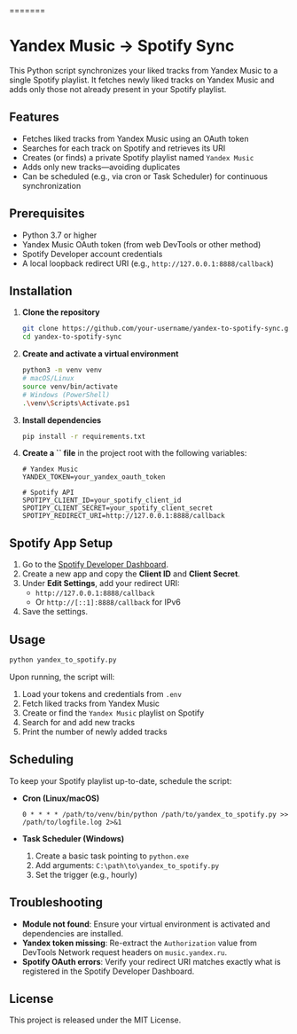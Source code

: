 =======
# Yandex Music → Spotify Sync

This Python script synchronizes your liked tracks from Yandex Music to a single Spotify playlist. It fetches newly liked tracks on Yandex Music and adds only those not already present in your Spotify playlist.

## Features

- Fetches liked tracks from Yandex Music using an OAuth token
- Searches for each track on Spotify and retrieves its URI
- Creates (or finds) a private Spotify playlist named `Yandex Music`
- Adds only new tracks—avoiding duplicates
- Can be scheduled (e.g., via cron or Task Scheduler) for continuous synchronization

## Prerequisites

- Python 3.7 or higher
- Yandex Music OAuth token (from web DevTools or other method)
- Spotify Developer account credentials
- A local loopback redirect URI (e.g., `http://127.0.0.1:8888/callback`)

## Installation

1. **Clone the repository**

   ```bash
   git clone https://github.com/your-username/yandex-to-spotify-sync.git
   cd yandex-to-spotify-sync
   ```

2. **Create and activate a virtual environment**

   ```bash
   python3 -m venv venv
   # macOS/Linux
   source venv/bin/activate
   # Windows (PowerShell)
   .\venv\Scripts\Activate.ps1
   ```

3. **Install dependencies**

   ```bash
   pip install -r requirements.txt
   ```

4. **Create a **``** file** in the project root with the following variables:

   ```env
   # Yandex Music
   YANDEX_TOKEN=your_yandex_oauth_token

   # Spotify API
   SPOTIPY_CLIENT_ID=your_spotify_client_id
   SPOTIPY_CLIENT_SECRET=your_spotify_client_secret
   SPOTIPY_REDIRECT_URI=http://127.0.0.1:8888/callback
   ```

## Spotify App Setup

1. Go to the [Spotify Developer Dashboard](https://developer.spotify.com/dashboard/).
2. Create a new app and copy the **Client ID** and **Client Secret**.
3. Under **Edit Settings**, add your redirect URI:
   - `http://127.0.0.1:8888/callback`
   - Or `http://[::1]:8888/callback` for IPv6
4. Save the settings.

## Usage

```bash
python yandex_to_spotify.py
```

Upon running, the script will:

1. Load your tokens and credentials from `.env`
2. Fetch liked tracks from Yandex Music
3. Create or find the `Yandex Music` playlist on Spotify
4. Search for and add new tracks
5. Print the number of newly added tracks

## Scheduling

To keep your Spotify playlist up-to-date, schedule the script:

- **Cron (Linux/macOS)**

  ```cron
  0 * * * * /path/to/venv/bin/python /path/to/yandex_to_spotify.py >> /path/to/logfile.log 2>&1
  ```

- **Task Scheduler (Windows)**

  1. Create a basic task pointing to `python.exe`
  2. Add arguments: `C:\path\to\yandex_to_spotify.py`
  3. Set the trigger (e.g., hourly)

## Troubleshooting

- **Module not found**: Ensure your virtual environment is activated and dependencies are installed.
- **Yandex token missing**: Re-extract the `Authorization` value from DevTools Network request headers on `music.yandex.ru`.
- **Spotify OAuth errors**: Verify your redirect URI matches exactly what is registered in the Spotify Developer Dashboard.

## License

This project is released under the MIT License.
